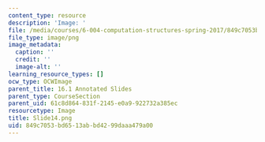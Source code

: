 ```yaml
---
content_type: resource
description: 'Image: '
file: /media/courses/6-004-computation-structures-spring-2017/849c7053bd6513abbd4299daaa479a00_Slide14.png
file_type: image/png
image_metadata:
  caption: ''
  credit: ''
  image-alt: ''
learning_resource_types: []
ocw_type: OCWImage
parent_title: 16.1 Annotated Slides
parent_type: CourseSection
parent_uid: 61c8d864-831f-2145-e0a9-922732a385ec
resourcetype: Image
title: Slide14.png
uid: 849c7053-bd65-13ab-bd42-99daaa479a00
---
```


